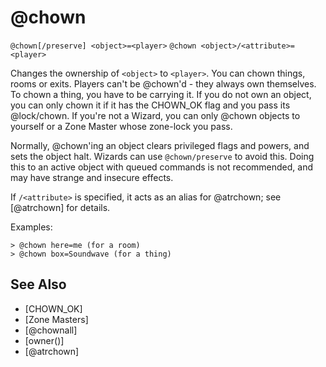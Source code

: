# @chown
`@chown[/preserve] <object>=<player>`
`@chown <object>/<attribute>=<player>`

Changes the ownership of `<object>` to `<player>`. You can chown things, rooms or exits. Players can't be @chown'd - they always own themselves. To chown a thing, you have to be carrying it. If you do not own an object, you can only chown it if it has the CHOWN_OK flag and you pass its @lock/chown. If you're not a Wizard, you can only @chown objects to yourself or a Zone Master whose zone-lock you pass.

Normally, @chown'ing an object clears privileged flags and powers, and sets the object halt. Wizards can use `@chown/preserve` to avoid this. Doing this to an active object with queued commands is not recommended, and may have strange and insecure effects.

If `/<attribute>` is specified, it acts as an alias for @atrchown; see [@atrchown] for details.

Examples:
```
> @chown here=me (for a room)
> @chown box=Soundwave (for a thing)
```


## See Also
- [CHOWN_OK]
- [Zone Masters]
- [@chownall]
- [owner()]
- [@atrchown]

